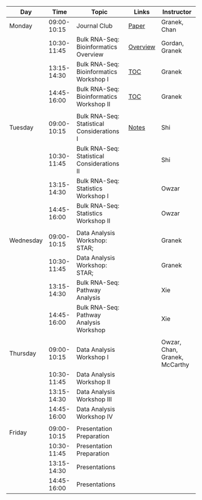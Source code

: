 | Day       |        Time | Topic                                       | Links                                                                    | Instructor                    |
|-----------|-------------|---------------------------------------------|--------------------------------------------------------------------------|-------------------------------|
| Monday    | 09:00-10:15 | Journal Club                                | [Paper](https://pubmed.ncbi.nlm.nih.gov/33597266/)                       | Granek, Chan                  |
|           | 10:30-11:45 | Bulk RNA-Seq: Bioinformatics Overview       | [Overview](../bioinformatics/lecture_slides/bioinformatics_overview.pdf) | Gordan, Granek                |
|           | 13:15-14:30 | Bulk RNA-Seq: Bioinformatics Workshop I     | [TOC](../bioinformatics/2021_bioinf_toc.Rmd)                             | Granek                        |
|           | 14:45-16:00 | Bulk RNA-Seq: Bioinformatics Workshop II    | [TOC](../bioinformatics/2021_bioinf_toc.Rmd)                             | Granek                        |
|           |             |                                             |                                                                          |                               |
| Tuesday   | 09:00-10:15 | Bulk RNA-Seq: Statistical Considerations I  |      [Notes](../statistics/Lectures/PS_MIC_DESeqStat.pdf)                                                                    | Shi                           |
|           | 10:30-11:45 | Bulk RNA-Seq: Statistical Considerations II |                                                                          | Shi                           |
|           | 13:15-14:30 | Bulk RNA-Seq: Statistics Workshop I         |                                                                          | Owzar                         |
|           | 14:45-16:00 | Bulk RNA-Seq: Statistics Workshop II        |                                                                          | Owzar                         |
|           |             |                                             |                                                                          |                               |
| Wednesday | 09:00-10:15 | Data Analysis Workshop: STAR;               |                                                                          | Granek                        |
|           | 10:30-11:45 | Data Analysis Workshop: STAR;               |                                                                          | Granek                        |
|           | 13:15-14:30 | Bulk RNA-Seq: Pathway Analysis              |                                                                          | Xie                           |
|           | 14:45-16:00 | Bulk RNA-Seq: Pathway Analysis Workshop     |                                                                          | Xie                           |
|           |             |                                             |                                                                          |                               |
| Thursday  | 09:00-10:15 | Data Analysis Workshop I                    |                                                                          | Owzar, Chan, Granek, McCarthy |
|           | 10:30-11:45 | Data Analysis Workshop II                   |                                                                          |                               |
|           | 13:15-14:30 | Data Analysis Workshop III                  |                                                                          |                               |
|           | 14:45-16:00 | Data Analysis Workshop IV                   |                                                                          |                               |
|           |             |                                             |                                                                          |                               |
| Friday    | 09:00-10:15 | Presentation Preparation                    |                                                                          |                               |
|           | 10:30-11:45 | Presentation Preparation                    |                                                                          |                               |
|           | 13:15-14:30 | Presentations                               |                                                                          |                               |
|           | 14:45-16:00 | Presentations                               |                                                                          |                               |

